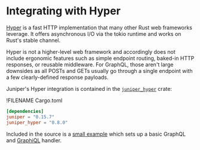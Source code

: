 # Integrating with Hyper

[Hyper] is a fast HTTP implementation that many other Rust web frameworks
leverage. It offers asynchronous I/O via the tokio runtime and works on
Rust's stable channel.

Hyper is not a higher-level web framework and accordingly
does not include ergonomic features such as simple endpoint routing,
baked-in HTTP responses, or reusable middleware. For GraphQL, those aren't
large downsides as all POSTs and GETs usually go through a single endpoint with
a few clearly-defined response payloads.

Juniper's Hyper integration is contained in the [`juniper_hyper`][juniper_hyper] crate:

!FILENAME Cargo.toml

```toml
[dependencies]
juniper = "0.15.7"
juniper_hyper = "0.8.0"
```

Included in the source is a [small example][example] which sets up a basic GraphQL and [GraphiQL] handler.

[graphiql]: https://github.com/graphql/graphiql
[hyper]: https://hyper.rs/
[juniper_hyper]: https://github.com/graphql-rust/juniper/tree/master/juniper_hyper
[example]: https://github.com/graphql-rust/juniper/blob/master/juniper_hyper/examples/hyper_server.rs
